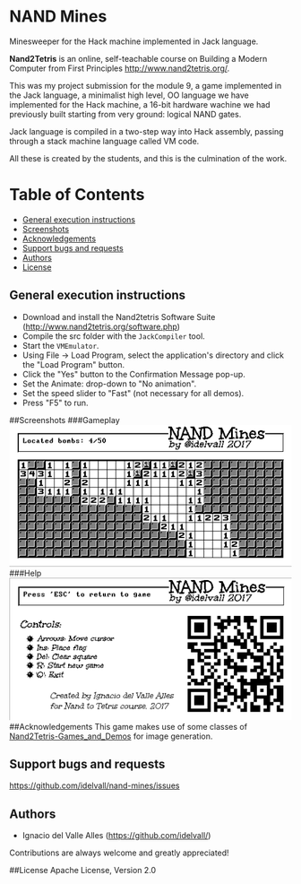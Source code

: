 # NAND Mines
Minesweeper for the Hack machine implemented in Jack language. 

**Nand2Tetris** is an online,
self-teachable course on Building a Modern Computer from First Principles http://www.nand2tetris.org/.

This was my project submission for the module 9, a game implemented in the Jack language, a minimalist high level, OO language we have implemented for the Hack machine, a 16-bit hardware wachine we had previously built starting from very ground: logical NAND gates.

Jack language is compiled in a two-step way into Hack assembly, passing through a stack machine language called VM code.

All these is created by the students, and this is the culmination of the work.

Table of Contents
=================
* [General execution instructions](#general-execution-instructions)
* [Screenshots](#screenshots)
* [Acknowledgements](#acknowledgements)
* [Support bugs and requests](#support-bugs-and-requests)
* [Authors](#authors)
* [License](#license)

## General execution instructions

 - Download and install the Nand2tetris Software Suite (http://www.nand2tetris.org/software.php)
 - Compile the src folder with the `JackCompiler` tool.
 - Start the `VMEmulator`.
 - Using File -> Load Program, select the application's directory and click the "Load Program" button.
 - Click the "Yes" button to the Confirmation Message pop-up.
 - Set the Animate: drop-down to "No animation".
 - Set the speed slider to "Fast" (not necessary for all demos).
 - Press "F5" to run.
 
##Screenshots
###Gameplay
![nand-mines board](img/nand-mines.gif)
###Help
![nand-mines help](img/nand-mines-help.gif)
##Acknowledgements
This game makes use of some classes of [Nand2Tetris-Games_and_Demos](https://github.com/gav-/Nand2Tetris-Games_and_Demos) for image generation.
## Support bugs and requests
https://github.com/idelvall/nand-mines/issues

## Authors

- Ignacio del Valle Alles (<https://github.com/idelvall/>)

Contributions are always welcome and greatly appreciated!

##License
Apache License, Version 2.0


